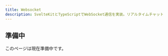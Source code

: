 ```yaml
---
title: Websocket
description: SvelteKitとTypeScriptでWebSocket通信を実装。リアルタイムチャット、ライブ更新、イベントストリーミングのサンプルコードと型安全な実装パターン
---
```


## 準備中

このページは現在準備中です。
